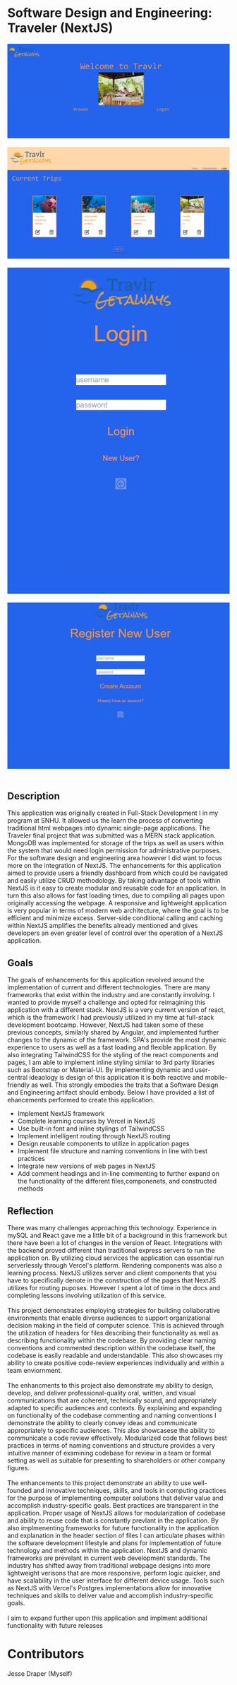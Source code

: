 # Software Design and Engineering: Traveler (NextJS) <br/>
![Traveler](./travelerPictures/1.png)<br/><br/>
![Dashboard](./travelerPictures/image.png)<br/><br/>
![Login](./travelerPictures/login.png)<br/><br/>
![Register](./travelerPictures/register.png)<br/><br/>


## Description
This application was originally created in Full-Stack Development I in my program at SNHU. It allowed us the learn the process of converting traditional html webpages into dynamic single-page applications. The Traveler final project that was submitted was a MERN stack application. MongoDB was implemented for storage of the trips as well as users within the system that would need login permission for administrative purposes. For the software design and engineering area however I did want to focus more on the integration of NextJS. The enhancements for this application aimed to provide users a friendly dashboard from which could be navigated and easily utilize CRUD methodology. By taking advantage of tools within NextJS is it easy to create modular and reusable code for an application. In turn this also allows for fast loading times, due to compiling all pages upon originally accessing the webpage. A responsive and lightweight application is very popular in terms of modern web architecture, where the goal is to be efficient and minimize excess. Server-side conditional calling and caching within NextJS amplifies the benefits already mentioned and gives developers an even greater level of control over the operation of a NextJS application.

## Goals
The goals of enhancements for this application revolved around the implementation of current and different technologies. There are many frameworks that exist within the industry and are constantly involving. I wanted to provide myself a challenge and opted for reimagining this application with a different stack. NextJS is a very current version of react, which is the framework I had previously utilized in my time at full-stack development bootcamp. However, NextJS had taken some of these previous concepts, similarly shared by Angular, and implemented further changes to the dynamic of the framework. SPA's provide the most dynamic experience to users as well as a fast loading and flexible application. By also integrating TailwindCSS for the styling of the react components and pages, I am able to implement inline styling similar to 3rd party libraries such as Bootstrap or Material-UI. By implementing dynamic and user-central ideaology is design of this application it is both reactive and mobile-friendly as well. This strongly embodies the traits that a Software Design and Engineering artifact should embody.
Below I have provided a list of ehancements performed to create this application.<br/>
<ul>
  <li>Implement NextJS framework</li>
  <li>Complete learning courses by Vercel in NextJS</li>
  <li>Use built-in font and inline stylings of TailwindCSS</li>
  <li>Implement intelligent routing through NextJS routing</li>
  <li>Design reusable components to utilize in application pages</li>
  <li>Implement file structure and naming conventions in line with best practices</li>
  <li>Integrate new versions of web pages in NextJS</li>
  <li>Add comment headings and in-line commenting to further expand on the functionality of the different files,componenets, and constructed methods</li>
</ul>

## Reflection

There was many challenges approaching this technology. Experience in mySQL and React gave me a little bit of a background in this framework but there have been a lot of changes in the version of React. Integrations with the backend proved different than traditional express servers to run the application on. By utilizing cloud services the application can essential run serverlessly through Vercel's platform. Rendering components was also a learning process. NextJS utilizes server and client components that you have to specifically denote in the construction of the pages that NextJS utilizes for routing puposes. However I spent a lot of time in the docs and completing lessons involving utilization of this service. <br/><br/>
This project demonstrates employing strategies for building collaborative environments that enable diverse audiences to support organizational decision making in the field of computer science. This is achieved through the utilization of headers for files describing their functionality as well as describing functionality within the codebase. By providing clear naming conventions and commented description within the codebase itself, the codebase is easily readable and understandable. This also showcases my ability to create positive code-review experiences individually and within a team enviornment. <br/><br/>
The enhancments to this project also demonstrate my ability to design, develop, and deliver professional-quality oral, written, and visual communications that are coherent, technically sound, and appropriately adapted to specific audiences and contexts. By explaining and expanding on functionality of the codebase commenting and naming conventions I demonstrate the ability to clearly convey ideas and communicate appropriately to specific audiences. This also showcasese the ability to communicate a code review effectively. Modularized code that follows best practices in terms of naming conventions and structure provides a very intuitive manner of examining codebase for review in a team or formal setting as well as suitable for presenting to shareholders or other company figures. <br/><br/>
The enhancements to this project demonstrate an ability to use well-founded and innovative techniques, skills, and tools in computing practices for the purpose of implementing computer solutions that deliver value and accomplish industry-specific goals. Best practices are transparent in the application. Proper usage of NextJS allows for modularization of codebase and ability to reuse code that is constantly prevlant in the application. By also implmenenting frameworks for future functionality in the application and explanation in the header section of files I can articulate phases within the software development lifestyle and plans for implementation of future technology and methods within the application. NextJS and dynamic frameworks are prevelant in current web development standards. The industry has shifted away from traditional webpage designs into more lightweight verisons that are more responsive, perform logic quicker, and have scalability in the user interface for different device usage. Tools such as NextJS with Vercel's Postgres implementations allow for innovative techniques and skills to deliver value and accomplish industry-specific goals. <br/><br/>
I aim to expand further upon this application and implment additional functionality with future releases

# Contributors
Jesse Draper (Myself)

